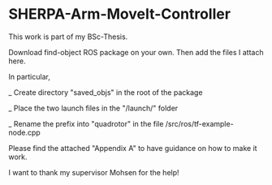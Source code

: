 # SHERPA-Arm-MoveIt-Controller

This work is part of my BSc-Thesis. 

Download find-object ROS package on your own. Then add the files I attach here. 

In particular, 

  _ Create directory "saved_objs" in the root of the package

  _ Place the two launch files in the "/launch/" folder

  _ Rename the prefix into "quadrotor" in the file /src/ros/tf-example-node.cpp
  

Please find the attached "Appendix A" to have guidance on how to make it work.

I want to thank my supervisor Mohsen for the help!
